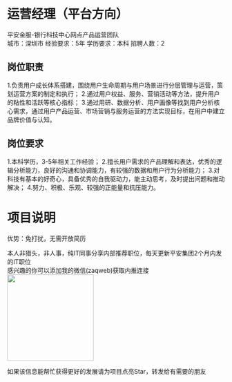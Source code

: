 # 运营经理（平台方向）
平安金服-银行科技中心网点产品运营团队  
城市：深圳市 经验要求：5年 学历要求：本科  招聘人数：2

## 岗位职责
1.负责用户成长体系搭建，围绕用户生命周期与用户场景进行分层管理与运营，策划运营方案的制定和执行；
   2.通过用户权益、服务、营销活动等方法，提升用户的粘性和活跃等核心指标；
   3.通过用研、数据分析、用户画像等找到用户分析核心需求，通过用户产品运营、市场营销与服务运营的方法实现目标，在用户中建立品牌价值与认知。

## 岗位要求
1.本科学历，3-5年相关工作经验；
   2.擅长用户需求的产品理解和表达，优秀的逻辑分析能力，良好的沟通和协调能力，有较强的数据和用户行为分析能力；
   3.对科技有基本的好奇心，具备优秀的自我驱动力，能主动思考，及时提出问题和推动解决；
   4.努力、积极、乐观、较强的正能量和抗压能力。

# 项目说明

优势：免打扰，无需开放简历

本人非猎头，非人事，纯IT同事分享内部推荐职位，每天更新平安集团2个月内发的IT职位  
感兴趣的你可以添加我的微信(zaqweb)获取内推连接  
<img src="https://github.com/zaqweb/PA-IT-JOBS/blob/master/WechatICode.jpeg"  height="200" width="200">

如果该信息能帮忙获得更好的发展请为项目点亮Star，转发给有需要的朋友




